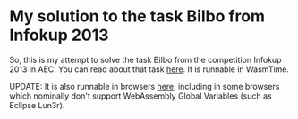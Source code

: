 # My solution to the task Bilbo from Infokup 2013

So, this is my attempt to solve the task Bilbo from the competition Infokup 2013 in AEC. You can read about that task [here](https://informatika.azoo.hr/natjecanje/dobavi-dokument/458). It is runnable in WasmTime.

UPDATE: It is also runnable in browsers [here](https://flatassembler.github.io/bilbo.html), including in some browsers which nominally don't support WebAssembly Global Variables (such as Eclipse Lun3r).
